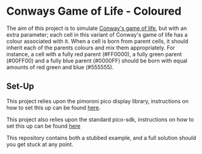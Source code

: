 # Conways Game of Life - Coloured

The aim of this project is to simulate [Conway's game of life](https://en.wikipedia.org/wiki/Conway%27s_Game_of_Life), but with an extra parameter; each cell in this variant of Conway's game of life has a colour associated with it.
When a cell is born from parent cells, it should inherit each of the parents colours and mix them appropriately.
For instance, a cell with a fully red parent (#FF0000), a fully green parent (#00FF00) and a fully blue parent (#0000FF) should be born with equal amounts of red green and blue (#555555).

## Set-Up

This project relies upon the pimoroni pico display library, instructions on how to set this up can be found [here](https://github.com/pimoroni/pimoroni-pico#cc).

This project also relies upon the standard pico-sdk, instructions on how to set this up can be found [here](https://datasheets.raspberrypi.com/pico/getting-started-with-pico.pdf)

This repository contains both a stubbed example, and a full solution should you get stuck at any point.